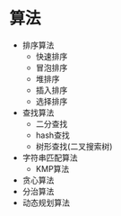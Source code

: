 # 算法

- 排序算法
    - 快速排序
    - 冒泡排序
    - 堆排序
    - 插入排序
    - 选择排序
- 查找算法
    - 二分查找
    - hash查找
    - 树形查找(二叉搜索树)
- 字符串匹配算法
    - KMP算法
- 贪心算法
- 分治算法
- 动态规划算法